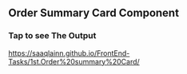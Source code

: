 ## Order Summary Card Component
### Tap to see The Output
https://saaqlainn.github.io/FrontEnd-Tasks/1st.Order%20summary%20Card/
